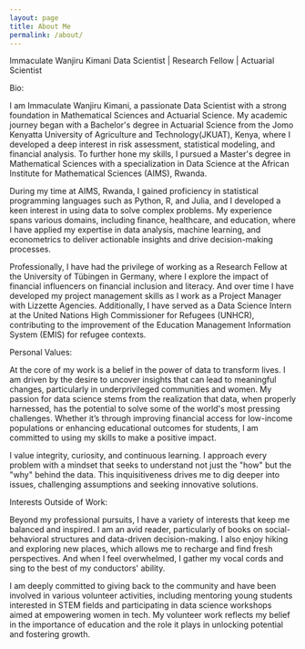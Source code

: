 ```yaml
---
layout: page
title: About Me
permalink: /about/
---
```


Immaculate Wanjiru Kimani
Data Scientist | Research Fellow | Actuarial Scientist

Bio:

I am Immaculate Wanjiru Kimani, a passionate Data Scientist with a strong foundation in Mathematical Sciences and Actuarial Science. My academic journey began with a Bachelor's degree in Actuarial Science from the
Jomo Kenyatta University of Agriculture and Technology(JKUAT), Kenya, where I developed a deep interest in risk assessment, statistical modeling, and financial analysis. To further hone my skills, I pursued a Master's degree in Mathematical Sciences with a specialization in Data Science at the African Institute for Mathematical Sciences (AIMS), Rwanda.

During my time at AIMS, Rwanda, I gained proficiency in statistical programming languages such as Python, R, and Julia, and I developed a keen interest in using data to solve complex problems. My experience spans various domains, including finance, healthcare, and education, where I have applied my expertise in data analysis, machine learning, and econometrics to deliver actionable insights and drive decision-making processes.

Professionally, I have had the privilege of working as a Research Fellow at the University of Tübingen in Germany, where I explore the impact of financial influencers on financial inclusion and literacy. And over time I have developed my project management skills as I work as a Project Manager with Lizzette Agencies. Additionally, I have served as a Data Science Intern at the United Nations High Commissioner for Refugees (UNHCR), contributing to the improvement of the Education Management Information System (EMIS) for refugee contexts. 

Personal Values:

At the core of my work is a belief in the power of data to transform lives. I am driven by the desire to uncover insights that can lead to meaningful changes, particularly in underprivileged communities and women. My passion for data science stems from the realization that data, when properly harnessed, has the potential to solve some of the world's most pressing challenges. Whether it’s through improving financial access for low-income populations or enhancing educational outcomes for students, I am committed to using my skills to make a positive impact.

I value integrity, curiosity, and continuous learning. I approach every problem with a mindset that seeks to understand not just the "how" but the "why" behind the data. This inquisitiveness drives me to dig deeper into issues, challenging assumptions and seeking innovative solutions.

Interests Outside of Work:

Beyond my professional pursuits, I have a variety of interests that keep me balanced and inspired. I am an avid reader, particularly of books on social-behavioral structures and data-driven decision-making. I also enjoy hiking and exploring new places, which allows me to recharge and find fresh perspectives. And when I feel overwhelmed, I gather my vocal cords and sing to the best of my conductors' ability.

I am deeply committed to giving back to the community and have been involved in various volunteer activities, including mentoring young students interested in STEM fields and participating in data science workshops aimed at empowering women in tech. My volunteer work reflects my belief in the importance of education and the role it plays in unlocking potential and fostering growth.

